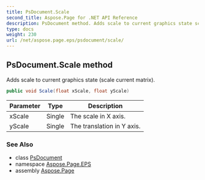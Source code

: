 ```yaml
---
title: PsDocument.Scale
second_title: Aspose.Page for .NET API Reference
description: PsDocument method. Adds scale to current graphics state scale current matrix
type: docs
weight: 230
url: /net/aspose.page.eps/psdocument/scale/
---
```

## PsDocument.Scale method

Adds scale to current graphics state (scale current matrix).

```csharp
public void Scale(float xScale, float yScale)
```

| Parameter | Type | Description |
| --- | --- | --- |
| xScale | Single | The scale in X axis. |
| yScale | Single | The translation in Y axis. |

### See Also

* class [PsDocument](../)
* namespace [Aspose.Page.EPS](../../psdocument/)
* assembly [Aspose.Page](../../../)


